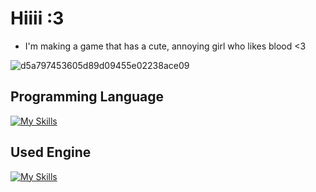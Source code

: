 <h1>Hiiii :3</h1>

- I'm making a game that has a cute, annoying girl who likes blood <3

![d5a797453605d89d09455e02238ace09](https://github.com/user-attachments/assets/152b6b4f-0bde-475b-b370-8fec2b932ce0)

<h2>Programming Language</h2>

[![My Skills](https://skillicons.dev/icons?i=cpp,cs)](https://skillicons.dev)

<h2>Used Engine</h2>

[![My Skills](https://skillicons.dev/icons?i=gamemakerstudio)](https://skillicons.dev)
